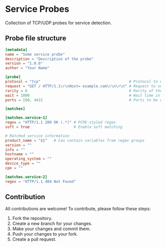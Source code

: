 # Service Probes
Collection of TCP/UDP probes for service detection.

## Probe file structure
```toml
[metadata]
name = "Some service probe"
description = "Description of the probe"
version = "1.0.0"
author = "Your Name"

[probe]
protocol = "tcp"                                        # Protocol to use for the probe
request = "GET / HTTP/1.1\r\nHost= example.com\r\n\r\n" # Request to send
rarity = 6                                              # Rarity of the probe on 1 to 9 scale
wait = 1000                                             # Wait time in milliseconds before sending the request, can be blank
ports = [80, 443]                                       # Ports to be checked, can be blank, if not specified, all ports should be checked

[matches]

[matches.service-1]
regex = "HTTP/1.1 200 OK (.*)" # PCRE-styled regex
soft = true                    # Enable soft matching

# Matched service information
product_name = "$1"   # Can contain variables from regex groups
version = ""
info = ""
hostname = ""
operating_system = ""
device_type = ""
cpe = ""

[matches.service-2]
regex = "HTTP/1.1 404 Not Found"
```

## Contribution
All contributions are welcome! To contribute, please follow these steps:

1. Fork the repository.
2. Create a new branch for your changes.
3. Make your changes and commit them.
4. Push your changes to your fork.
5. Create a pull request.
